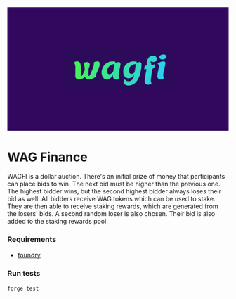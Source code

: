 <div style="text-align:center"><img src="wagfi-logo.png" /></div>

# WAG Finance

WAGFI is a dollar auction. There's an initial prize of money that participants can place bids to win. The next bid must be higher than the previous one. The highest bidder wins, but the second highest bidder always loses their bid as well. All bidders receive WAG tokens which can be used to stake. They are then able to receive staking rewards, which are generated from the losers' bids. A second random loser is also chosen. Their bid is also added to the staking rewards pool.

### Requirements

- [foundry](https://github.com/foundry-rs/foundry)

### Run tests

```
forge test
```
